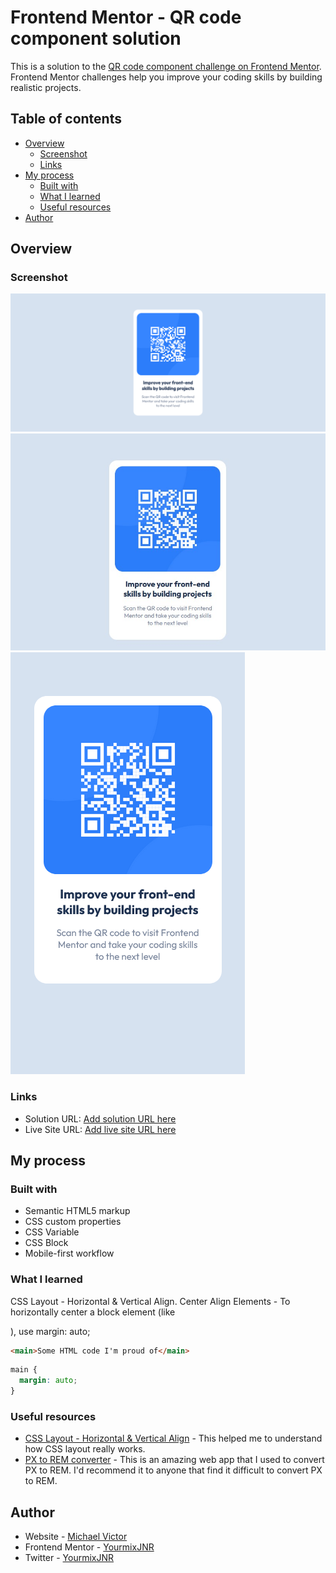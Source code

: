 # Frontend Mentor - QR code component solution

This is a solution to the [QR code component challenge on Frontend Mentor](https://www.frontendmentor.io/challenges/qr-code-component-iux_sIO_H). Frontend Mentor challenges help you improve your coding skills by building realistic projects. 

## Table of contents

- [Overview](#overview)
  - [Screenshot](#screenshot)
  - [Links](#links)
- [My process](#my-process)
  - [Built with](#built-with)
  - [What I learned](#what-i-learned)
  - [Useful resources](#useful-resources)
- [Author](#author)

## Overview

### Screenshot

![](screenshot/Screenshot_1.png)
![](screenshot/Screenshot_2.jpg)
![](screenshot/Screenshot_3.png)

### Links

- Solution URL: [Add solution URL here](https://your-solution-url.com)
- Live Site URL: [Add live site URL here](https://your-live-site-url.com)

## My process

### Built with

- Semantic HTML5 markup
- CSS custom properties
- CSS Variable
- CSS Block
- Mobile-first workflow

### What I learned

CSS Layout - Horizontal & Vertical Align.
Center Align Elements - To horizontally center a block element (like <main>), use margin: auto;

```html
<main>Some HTML code I'm proud of</main>
```
```css
main {
  margin: auto;
}
```

### Useful resources

- [CSS Layout - Horizontal & Vertical Align](https://www.w3schools.com/css/css_align.asp) - This helped me to understand how CSS layout really works.
- [PX to REM converter](https://nekocalc.com/px-to-rem-converter) - This is an amazing web app that I used to convert PX to REM. I'd recommend it to anyone that find it difficult to convert PX to REM.

## Author

- Website - [Michael Victor](https://www.webtor.xyz)
- Frontend Mentor - [YourmixJNR](https://www.frontendmentor.io/profile/YourmixJNR)
- Twitter - [YourmixJNR](https://twitter.com/YourmixJNR)
